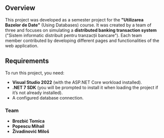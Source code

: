 ## Overview  
This project was developed as a semester project for the **"Utilizarea Bazelor de Date"** (Using Databases) course. It was created by a team of three and focuses on simulating a **distributed banking transaction system** ("Sistem informatic distribuit pentru tranzacții bancare"). Each team member contributed by developing different pages and functionalities of the web application.  

## Requirements  
To run this project, you need:  
- **Visual Studio 2022** (with the ASP.NET Core workload installed).  
- **.NET 7 SDK** (you will be prompted to install it when loading the project if it’s not already installed).  
- A configured database connection.  

### Team  
- **Brozbić Tomica**  
- **Popescu Mihail**  
- **Živadinović Miloš**  
